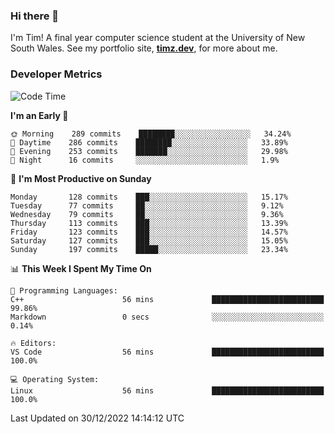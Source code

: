 ### Hi there 👋

I'm Tim! A final year computer science student at the University of New South
Wales. See my portfolio site, <strong><a href="https://timz.dev">timz.dev</a></strong>,
for more about me.

### Developer Metrics

<!-- [![Top Languages](https://github-readme-stats.vercel.app/api/wakatime?username=Tymotex&langs_count=5&custom_title=Top%205%20Languages&hide=Other&theme=material-palenight)](https://github.com/anuraghazra/github-readme-stats) -->

<!--START_SECTION:waka-->
![Code Time](http://img.shields.io/badge/Code%20Time-1%2C124%20hrs%2046%20mins-blue)

**I'm an Early 🐤** 

```text
🌞 Morning    289 commits    ████████░░░░░░░░░░░░░░░░░   34.24% 
🌆 Daytime    286 commits    ████████░░░░░░░░░░░░░░░░░   33.89% 
🌃 Evening    253 commits    ███████░░░░░░░░░░░░░░░░░░   29.98% 
🌙 Night      16 commits     ░░░░░░░░░░░░░░░░░░░░░░░░░   1.9%

```
📅 **I'm Most Productive on Sunday** 

```text
Monday       128 commits    ███░░░░░░░░░░░░░░░░░░░░░░   15.17% 
Tuesday      77 commits     ██░░░░░░░░░░░░░░░░░░░░░░░   9.12% 
Wednesday    79 commits     ██░░░░░░░░░░░░░░░░░░░░░░░   9.36% 
Thursday     113 commits    ███░░░░░░░░░░░░░░░░░░░░░░   13.39% 
Friday       123 commits    ███░░░░░░░░░░░░░░░░░░░░░░   14.57% 
Saturday     127 commits    ███░░░░░░░░░░░░░░░░░░░░░░   15.05% 
Sunday       197 commits    █████░░░░░░░░░░░░░░░░░░░░   23.34%

```


📊 **This Week I Spent My Time On** 

```text
💬 Programming Languages: 
C++                      56 mins             █████████████████████████   99.86% 
Markdown                 0 secs              ░░░░░░░░░░░░░░░░░░░░░░░░░   0.14%

🔥 Editors: 
VS Code                  56 mins             █████████████████████████   100.0%

💻 Operating System: 
Linux                    56 mins             █████████████████████████   100.0%

```


 Last Updated on 30/12/2022 14:14:12 UTC
<!--END_SECTION:waka-->

<!-- [![Tymotex's GitHub stats](https://github-readme-stats.vercel.app/api?username=Tymotex)](https://github.com/anuraghazra/github-readme-stats) -->
